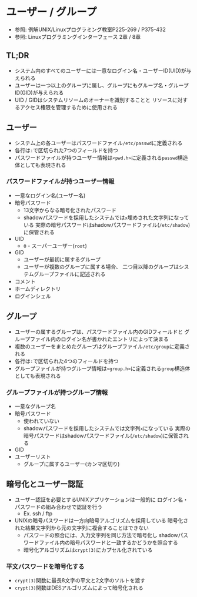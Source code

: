 # ユーザー / グループ
- 参照: 例解UNIX/Linuxプログラミング教室P225-269 / P375-432
- 参照: Linuxプログラミングインターフェース 2章 / 8章

## TL;DR
- システム内のすべてのユーザーには一意なログイン名・ユーザーID(UID)が与えられる
- ユーザーは一つ以上のグループに属し、グループにもグループ名・グループID(GID)が与えられる
- UID / GIDはシステムリソームのオーナーを識別することと
  リソースに対するアクセス権限を管理するために使用される

## ユーザー
- システム上の各ユーザーはパスワードファイル`/etc/passwd`に定義される
- 各行は`:`で区切られた7つのフィールドを持つ
- パスワードファイルが持つユーザー情報は`<pwd.h>`に定義される`passwd`構造体としても表現される

### パスワードファイルが持つユーザー情報
- 一意なログイン名(ユーザー名)
- 暗号パスワード
  - 13文字からなる暗号化されたパスワード
  - shadowパスワードを採用したシステムでは`x`埋めされた文字列になっている
    実際の暗号パスワードはshadowパスワードファイル(`/etc/shadow`)に保管される
- UID
  - `0` - スーパーユーザー(`root`)
- GID
  - ユーザーが最初に属するグループ
  - ユーザーが複数のグループに属する場合、
    二つ目以降のグループはシステムグループファイルに記述される
- コメント
- ホームディレクトリ
- ログインシェル

## グループ
- ユーザーの属するグループは、パスワードファイル内のGIDフィールドと
  グループファイル内のログイン名が書かれたエントリによって決まる
- 複数のユーザーをまとめたグループはグループファイル`/etc/group`に定義される
- 各行は`:`で区切られた4つのフィールドを持つ
- グループファイルが持つグループ情報は`<group.h>`に定義される`group`構造体としても表現される

### グループファイルが持つグループ情報
- 一意なグループ名
- 暗号パスワード
  - 使われていない
  - shadowパスワードを採用したシステムでは文字列`x`になっている
    実際の暗号パスワードはshadowパスワードファイル(`/etc/shadow`)に保管される
- GID
- ユーザーリスト
  - グループに属するユーザー(カンマ区切り)

## 暗号化とユーザー認証
- ユーザー認証を必要とするUNIXアプリケーションは一般的に
  ログイン名・パスワードの組み合わせで認証を行う
  - Ex. ssh / ftp
- UNIXの暗号パスワードは一方向暗号アルゴリズムを採用している
  暗号化された結果文字列から元の文字列に複合することはできない
  - パスワードの照合には、入力文字列を同じ方法で暗号化し
    shadowパスワードファイル内の暗号パスワードと一致するかどうかを照合する
  - 暗号化アルゴリズムは`crypt(3)`にカプセル化されている

### 平文パスワードを暗号化する
- `crypt(3)`関数に最長8文字の平文と2文字のソルトを渡す
- `crypt(3)`関数はDESアルゴリズムによって暗号化される
